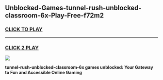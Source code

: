 
## Unblocked-Games-tunnel-rush-unblocked-classroom-6x-Play-Free-f72m2
<h3>
<a href="https://premium76.site?title=tunnel-rush-unblocked-classroom-6x&ref=20M">CLICK TO PLAY</a></h3>
<hr>

<h3>
<a href="https://premium76.site?title=tunnel-rush-unblocked-classroom-6x&ref=20M">CLICK 2 PLAY</a>
  
</h3>

<a href="https://premium76.site?title=tunnel-rush-unblocked-classroom-6x&ref=19M"><img src="https://clearcache.store/games.png"></a>


**tunnel-rush-unblocked-classroom-6x games unblocked: Your Gateway to Fun and Accessible Online Gaming**
